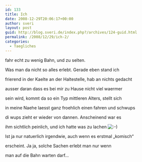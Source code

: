 ```yaml
---
id: 133
title: Ich
date: 2008-12-29T20:06:17+00:00
author: sveri
layout: post
guid: http://blog.sveri.de/index.php?/archives/124-guid.html
permalink: /2008/12/29/ich-2/
categories:
  - Taegliches
---
```

fahr echt zu wenig Bahn, und zu selten.
  
Was man da nicht so alles erlebt. Gerade eben stand ich
  
frierend in der Kaelte an der Haltestelle, hab an nichts gedacht
  
ausser daran dass es bei mir zu Hause nicht viel waermer
  
sein wird, kommt da so ein Typ mittleren Alters, stellt sich 
  
in meine Naehe laesst ganz froehlich einen fahren und schwups
  
di wups zieht er wieder von dannen. Anscheinend war es
  
ihm sichtlich peinlich, und ich hatte was zu lachen <img src="http://blog.sveri.net/templates/default/img/emoticons/smile.png" alt=":-)" style="display: inline; vertical-align: bottom;" class="emoticon" />
  
Ist ja nur natuerlich irgendwie, auch wenn es erstmal &#8222;komisch&#8220;
  
erscheint. Ja ja, solche Sachen erlebt man nur wenn
  
man auf die Bahn warten darf&#8230;